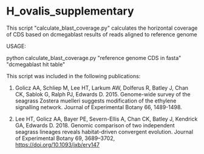 # H_ovalis_supplementary

This script "calculate_blast_coverage.py" calculates the horizontal coverage of CDS based on dcmegablast results of reads aligned to reference genome

USAGE:

python calculate_blast_coverage.py "reference genome CDS in fasta" "dcmegablast hit table"

This script was included in the following publications:

1. Golicz AA, Schliep M, Lee HT, Larkum AW, Dolferus R, Batley J, Chan CK, Sablok G, Ralph PJ, Edwards D. 2015. Genome-wide survey of the seagrass Zostera muelleri suggests modification of the ethylene signalling network. Journal of Experimental Botany 66, 1489-1498.

2. Lee HT, Golicz AA, Bayer PE, Severn-Ellis A, Chan CK, Batley J, Kendrick GA, Edwards D. 2018. Genomic comparison of two independent seagrass lineages reveals habitat-driven convergent evolution. Journal of Experimental Botany 69, 3689–3702, https://doi.org/10.1093/jxb/ery147
